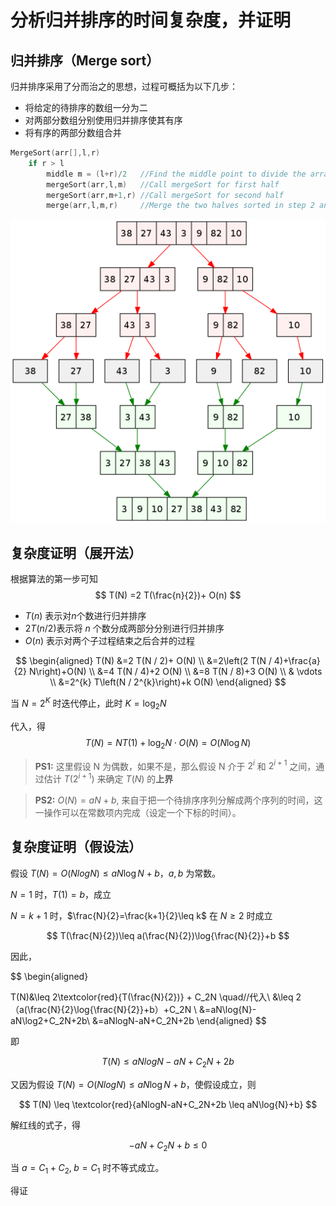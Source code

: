 # 分析归并排序的时间复杂度，并证明

##  归并排序（Merge sort）
归并排序采用了分而治之的思想，过程可概括为以下几步：
- 将给定的待排序的数组一分为二
- 对两部分数组分别使用归并排序使其有序
- 将有序的两部分数组合并

```c
MergeSort(arr[],l,r)
    if r > l
        middle m = (l+r)/2   //Find the middle point to divide the array into two halves
        mergeSort(arr,l,m)   //Call mergeSort for first half
        mergeSort(arr,m+1,r) //Call mergeSort for second half
        merge(arr,l,m,r)     //Merge the two halves sorted in step 2 and 3
```

<img src=".\fig\mergeSort.png" style="zoom: 67%;" />

## 复杂度证明（展开法）


根据算法的第一步可知
$$
T(N) =2 T(\frac{n}{2})+ O(n)
$$
- $T(n)$ 表示对$n$个数进行归并排序
- $2 T( n/2 )$表示将 $n$ 个数分成两部分分别进行归并排序 
- $O(n)$ 表示对两个子过程结束之后合并的过程

$$
\begin{aligned}
T(N) &=2 T(N / 2)+ O(N) \\
    &=2\left(2 T(N / 4)+\frac{a}{2} N\right)+O(N) \\
    &=4 T(N / 4)+2 O(N) \\
    &=8 T(N / 8)+3 O(N) \\
    & \vdots \\
    &=2^{k} T\left(N / 2^{k}\right)+k O(N)
    \end{aligned}
$$

当 $N=2^{K}$ 时迭代停止，此时 $K=\log_{2}N$

代入，得
$$
T(N) = NT(1)+\log_2N\cdot{}O(N)  = O(N\log{N})
$$

> **PS1:** 这里假设 N 为偶数，如果不是，那么假设 N 介于 $2^i$ 和 $2^{i+1}$ 之间，通过估计 $T(2^{i+1})$ 来确定 $T(N)$ 的**上界**

> **PS2:** $O(N) = aN+b$, 来自于把一个待排序序列分解成两个序列的时间，这一操作可以在常数项内完成（设定一个下标的时间）。

## 复杂度证明（假设法）

假设 $T(N)=O(NlogN)\leq aN\log{N}+b$，$a,b$ 为常数。

$N=1$ 时，$T(1)=b$，成立

$N=k+1$ 时，$\frac{N}{2}=\frac{k+1}{2}\leq k$ 在 $N\geq 2$ 时成立

$$
T(\frac{N}{2})\leq a(\frac{N}{2})\log{\frac{N}{2}}+b
$$

因此，

$$
\begin{aligned}
    
T(N)&\leq 2\textcolor{red}{T(\frac{N}{2})} + C_2N \quad//代入\\
&\leq 2（a(\frac{N}{2}\log{\frac{N}{2}}+b）+C_2N \\
&=aN\log{N}-aN\log2+C_2N+2b\\
&=aNlogN-aN+C_2N+2b
\end{aligned}
$$

即

$$
T(N) \leq aNlogN-aN+C_2N+2b
$$

又因为假设 $T(N)=O(NlogN)\leq aN\log{N}+b$，使假设成立，则

$$
T(N) \leq \textcolor{red}{aNlogN-aN+C_2N+2b \leq aN\log{N}+b}
$$

解红线的式子，得

$$
-aN+C_2N+b \leq 0
$$

当 $a=C_1+C_2,\; b=C_1$ 时不等式成立。

得证